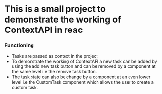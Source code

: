 # This is a small project to demonstrate the working of ContextAPI in reac

### Functioning

- Tasks are passed as context in the project
- To demonstrate the working of ContextAPI a new task can be added by using the add new task button and can be removed by a component at the same level i.e the remove task button.
- The task state can also be change by a component at an even lower level i.e the CustomTask component which allows the user to create a custom task.


